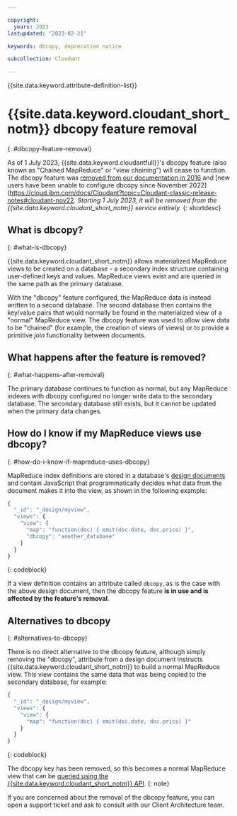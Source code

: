 ```yaml
---

copyright:
  years: 2023
lastupdated: "2023-02-21"

keywords: dbcopy, deprecation notice

subcollection: Cloudant

---
```


{{site.data.keyword.attribute-definition-list}}


# {{site.data.keyword.cloudant_short_notm}} dbcopy feature removal
{: #dbcopy-feature-removal}

As of 1 July 2023, {{site.data.keyword.cloudantfull}}'s dbcopy feature (also known as "Chained MapReduce" or "view chaining") will cease to function. The dbcopy feature was [removed from our documentation in 2016](https://cloud.ibm.com/docs/Cloudant?topic=Cloudant-classic-release-notes#cloudant-feb16) and [new users have been unable to configure dbcopy since November 2022](https://cloud.ibm.com/docs/Cloudant?topic=Cloudant-classic-release-notes#cloudant-nov22. *Starting 1 July 2023, it will be removed from the {{site.data.keyword.cloudant_short_notm}} service entirely.*
{: shortdesc}

## What is dbcopy?
{: #what-is-dbcopy}

{{site.data.keyword.cloudant_short_notm}} allows materialized MapReduce views to be created on a database - a secondary index structure containing user-defined keys and values. MapReduce views exist and are queried in the same path as the primary database.

With the "dbcopy" feature configured, the MapReduce data is instead written to a second database. The second database then contains the key/value pairs that would normally be found in the materialized view of a "normal" MapReduce view. The dbcopy feature was used to allow view data to be "chained" (for example, the creation of views of views) or to provide a primitive *join* functionality between documents.

## What happens after the feature is removed?
{: #what-happens-after-removal}

The primary database continues to function as normal, but any MapReduce indexes with dbcopy configured no longer write data to the secondary database. The secondary database still exists, but it cannot be updated when the primary data changes.

## How do I know if my MapReduce views use dbcopy?
{: #how-do-i-know-if-mapreduce-uses-dbcopy}

MapReduce index definitions are stored in a database's [design documents](https://cloud.ibm.com/docs/Cloudant?topic=Cloudant-design-documents) and contain JavaScript that programmatically decides what data from the document makes it into the view, as shown in the following example:

```js
{
  "_id": "_design/myview",
  "views": {
    "view": {
      "map": "function(doc) { emit(doc.date, doc.price) }",
      "dbcopy": "another_database"
    }
  }
}
```
{: codeblock}

If a view definition contains an attribute called `dbcopy`, as is the case with the above design document, then the dbcopy feature **is in use and is affected by the feature's removal**.

## Alternatives to dbcopy
{: #alternatives-to-dbcopy}

There is no direct alternative to the dbcopy feature, although simply removing the "dbcopy", attribute from a design document instructs {{site.data.keyword.cloudant_short_notm}} to build a normal MapReduce view. This view contains the same data that was being copied to the secondary database, for example:

```js
{
  "_id": "_design/myview",
  "views": {
    "view": {
      "map": "function(doc) { emit(doc.date, doc.price) }"
    }
  }
}
```
{: codeblock}

The dbcopy key has been removed, so this becomes a normal MapReduce view that can be [queried using the {{site.data.keyword.cloudant_short_notm}} API](https://cloud.ibm.com/docs/Cloudant?topic=Cloudant-using-views#querying-a-view).
{: note}

If you are concerned about the removal of the dbcopy feature, you can open a support ticket and ask to consult with our Client Architecture team.
